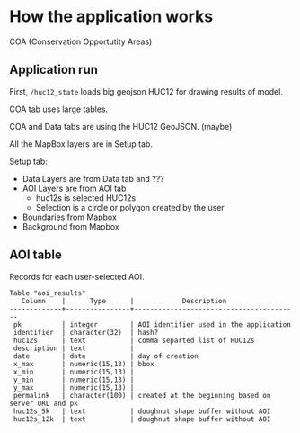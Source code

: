 # How the application works

COA (Conservation Opportutity Areas)

## Application run

First, `/huc12_state` loads big geojson HUC12 for drawing results of model.

COA tab uses large tables.

COA and Data tabs are using the HUC12 GeoJSON. (maybe)

All the MapBox layers are in Setup tab.

Setup tab:
* Data Layers are from Data tab and ???
* AOI Layers are from AOI tab
  * huc12s is selected HUC12s
  * Selection is a circle or polygon created by the user
* Boundaries from Mapbox
* Background from Mapbox

## AOI table

Records for each user-selected AOI.

```
Table "aoi_results"
   Column    |      Type      |            Description
-------------+----------------+-----------------------------------------
 pk          | integer        | AOI identifier used in the application
 identifier  | character(32)  | hash?
 huc12s      | text           | comma separted list of HUC12s
 description | text           |
 date        | date           | day of creation
 x_max       | numeric(15,13) | bbox
 x_min       | numeric(15,13) |
 y_min       | numeric(15,13) |
 y_max       | numeric(15,13) |
 permalink   | character(100) | created at the beginning based on server URL and pk
 huc12s_5k   | text           | doughnut shape buffer without AOI
 huc12s_12k  | text           | doughnut shape buffer without AOI
```
